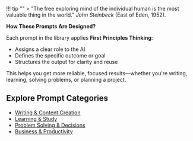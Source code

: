 !!! tip ""
    > "The free exploring mind of the individual human is the most valuable thing in the world." _John Steinbeck_ (East of Eden, 1952).

**How These Prompts Are Designed?**

Each prompt in the library applies **First Principles Thinking**:

- Assigns a clear role to the AI
- Defines the specific outcome or goal
- Structures the output for clarity and reuse

This helps you get more reliable, focused results—whether you're writing, learning, solving problems, or planning a project.

## Explore Prompt Categories

- [Writing & Content Creation](a_writing_prompts.md)
- [Learning & Study](b_learning_prompts.md)
- [Problem Solving & Decisions](c_problem_solving_prompts.md)
- [Business & Productivity](d_business_prompts.md)
